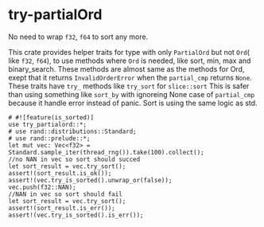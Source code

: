 # try-partialOrd

No need to wrap `f32`, `f64` to sort any more.

This crate provides helper traits for type with only `PartialOrd` but not `Ord`( like `f32`, `f64`), to use methods where `Ord` is needed, like sort, min, max and binary_search.
These methods are almost same as the methods for Ord, exept that it returns `InvalidOrderError` when the `partial_cmp`
returns `None`.
These traits have `try_` methods like `try_sort` for `slice::sort`
This is safer than using something like `sort_by` with ignoreing None case of `partial_cmp` because it handle error instead of panic.
Sort is using the same logic as std.
```
# #![feature(is_sorted)]
use try_partialord::*;
# use rand::distributions::Standard;
# use rand::prelude::*;
let mut vec: Vec<f32> = Standard.sample_iter(thread_rng()).take(100).collect();
//no NAN in vec so sort should succed
let sort_result = vec.try_sort();
assert!(sort_result.is_ok());
assert!(vec.try_is_sorted().unwrap_or(false));
vec.push(f32::NAN);
//NAN in vec so sort should fail
let sort_result = vec.try_sort();
assert!(sort_result.is_err());
assert!(vec.try_is_sorted().is_err());
```

